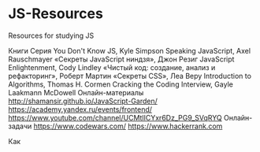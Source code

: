 # JS-Resources
Resources for studying JS


Книги
Серия You Don't Know JS, Kyle Simpson
Speaking JavaScript, Axel Rauschmayer
«Секреты JavaScript ниндзя», Джон Резиг
JavaScript Enlightenment, Cody Lindley
«Чистый код: создание, анализ и рефакторинг», Роберт Мартин
«Секреты CSS», Леа Веру
Introduction to Algorithms, Thomas H. Cormen
Cracking the Coding Interview, Gayle Laakmann McDowell
Онлайн-материалы
http://shamansir.github.io/JavaScript-Garden/
https://academy.yandex.ru/events/frontend/
https://www.youtube.com/channel/UCMtlICYxr6Dz_PG9_SVqRYQ 
Онлайн-задачи
https://www.codewars.com/
https://www.hackerrank.com

Как
